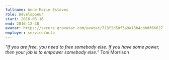 ```yaml
---
fullname: Anne-Marie Esteves
role: Développeur
start: 2016-06-16
end: 2016-12-30
avatar: https://secure.gravatar.com/avatar/713f2d58f3a9a13b4cbbdf6662718f19?size=512
employer: service/octo
---
```


*"If you are free, you need to free somebody else. If you have some power, then your job is to empower somebody else.”*
Toni Morrison
